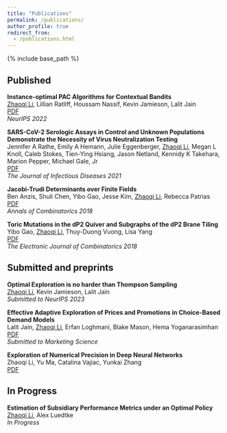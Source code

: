 ```yaml
---
title: "Publications"
permalink: /publications/
author_profile: true
redirect_from:
  - /publications.html
---
```


{% include base_path %}

<!-- Leave two spaces at the end -->

## Published

**Instance-optimal PAC Algorithms for Contextual Bandits**  \
<ins>Zhaoqi Li</ins>, Lillian Ratliff, Houssam Nassif, Kevin Jamieson, Lalit Jain  \
[PDF](https://arxiv.org/abs/2207.02357) &nbsp;  \
*NeurIPS 2022*

**SARS-CoV-2 Serologic Assays in Control and Unknown Populations Demonstrate the Necessity of Virus Neutralization Testing**  \
Jennifer A Rathe, Emily A Hemann, Julie Eggenberger, <ins>Zhaoqi Li</ins>, Megan L Knoll, Caleb Stokes, Tien-Ying Hsiang, Jason Netland, Kennidy K Takehara, Marion Pepper, Michael Gale, Jr  \
[PDF](https://academic.oup.com/jid/article/223/7/1120/6047577) &nbsp;  \
*The Journal of Infectious Diseases 2021*

**Jacobi-Trudi Determinants over Finite Fields**  \
Ben Anzis, Shuli Chen, Yibo Gao, Jesse Kim, <ins>Zhaoqi Li</ins>, Rebecca Patrias   \
[PDF](https://arxiv.org/pdf/1611.00216.pdf) &nbsp;  \
*Annals of Combinatorics 2018*

**Toric Mutations in the dP2 Quiver and Subgraphs of the dP2 Brane Tiling**  \
Yibo Gao, <ins>Zhaoqi Li</ins>, Thuy-Duong Vuong, Lisa Yang  \
[PDF](https://arxiv.org/pdf/1611.05320.pdf) &nbsp;  \
*The Electronic Journal of Combinatorics 2018*

## Submitted and preprints

**Optimal Exploration is no harder than Thompson Sampling**  \
<ins>Zhaoqi Li</ins>, Kevin Jamieson, Lalit Jain  \
*Submitted to NeurIPS 2023*

**Effective Adaptive Exploration of Prices and Promotions in Choice-Based Demand Models**  \
Lalit Jain, <ins>Zhaoqi Li</ins>, Erfan Loghmani, Blake Mason, Hema Yoganarasimhan  \
[PDF](https://papers.ssrn.com/sol3/papers.cfm?abstract_id=4438537) &nbsp;  \
*Submitted to Marketing Science*

**Exploration of Numerical Precision in Deep Neural Networks**  \
</ins>Zhaoqi Li</ins>, Yu Ma, Catalina Vajiac, Yunkai Zhang  \
[PDF](https://arxiv.org/abs/1805.01078) &nbsp;

## In Progress

**Estimation of Subsidiary Performance Metrics under an Optimal Policy** \
<ins>Zhaoqi Li</ins>, Alex Luedtke \
*In Progress*

